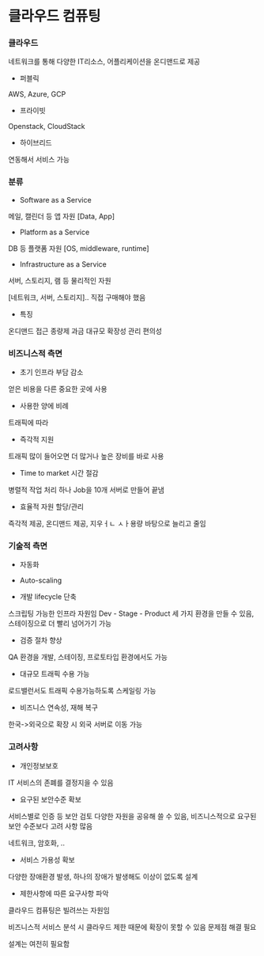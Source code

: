 # 클라우드 컴퓨팅

### 클라우드

네트워크를 통해 다양한 IT리소스, 어플리케이션을 온디맨드로 제공

* 퍼블릭

AWS, Azure, GCP

* 프라이빗

Openstack, CloudStack

* 하이브리드

연동해서 서비스 가능

### 분류

* Software as a Service

메일, 캘린더 등 앱 자원
[Data, App]

* Platform as a Service

DB 등 플랫폼 자원
[OS, middleware, runtime]

* Infrastructure as a Service

서버, 스토리지, 램 등 물리적인 자원

[네트워크, 서버, 스토리지].. 직접 구매해야 했음

* 특징

온디맨드 접근
종량제 과금
대규모 확장성
관리 편의성

### 비즈니스적 측면

* 초기 인프라 부담 감소

얻은 비용을 다른 중요한 곳에 사용

* 사용한 양에 비례

트래픽에 따라

* 즉각적 지원

트래픽 많이 들어오면 더 많거나 높은 장비를 바로 사용

* Time to market 시간 절감

병렬적 작업 처리
하나 Job을 10개 서버로 만들어 끝냄

* 효율적 자원 할당/관리

즉각적 제공, 온디맨드 제공, 지우ㅓㄴ ㅅㅏ용량 바탕으로 늘리고 줄임

### 기술적 측면

* 자동화

* Auto-scaling

* 개발 lifecycle 단축

스크립팅 가능한 인프라 자원임
Dev - Stage - Product
세 가지 환경을 만들 수 있음, 스테이징으로 더 빨리 넘어가기 가능

* 검증 절차 향상

QA 환경을 개발, 스테이징, 프로토타입 환경에서도 가능

* 대규모 트래픽 수용 가능

로드밸런서도 트래픽 수용가능하도록 스케일링 가능

* 비즈니스 연속성, 재해 복구

한국->외국으로 확장 시 외국 서버로 이동 가능

### 고려사항

* 개인정보보호

IT 서비스의 존폐를 결정지을 수 있음

* 요구된 보안수준 확보

서비스별로 인증 등 보안 검토
다양한 자원을 공유해 쓸 수 있음, 비즈니스적으로 요구된 보안 수준보다 고려 사항 많음

네트워크, 암호화, ..

* 서비스 가용성 확보

다양한 장애환경 발생, 하나의 장애가 발생해도 이상이 없도록 설계

* 제한사항에 따른 요구사항 파악

클라우드 컴퓨팅은 빌려쓰는 자원임

비즈니스적 서비스 분석 시 클라우드 제한 때문에 확장이 못할 수 있음
문제점 해결 필요

설계는 여전히 필요함